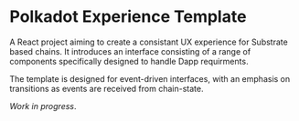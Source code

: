 # Polkadot Experience Template

A React project aiming to create a consistant UX experience for Substrate based chains. It introduces an interface consisting of a range of components specifically designed to handle Dapp requirments.

The template is designed for event-driven interfaces, with an emphasis on transitions as events are received from chain-state.

*Work in progress*.